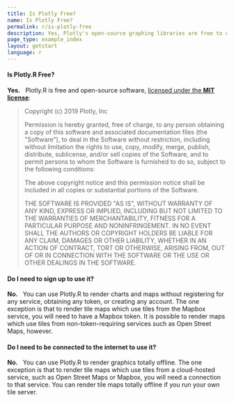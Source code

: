 ```yaml
---
title: Is Plotly Free?
name: Is Plotly Free?
permalink: r/is-plotly-free
description: Yes, Plotly's open-source graphing libraries are free to use, work offline and don't require any account registration.
page_type: example_index
layout: getstart
language: r
---
```


#### Is Plotly.R Free?

**Yes.** &nbsp; Plotly.R is free and open-source software, [licensed under the **MIT license**](https://github.com/ropensci/plotly/blob/master/LICENSE.md):

> Copyright (c) 2019 Plotly, Inc
>
> Permission is hereby granted, free of charge, to any person obtaining a copy
> of this software and associated documentation files (the "Software"), to deal
> in the Software without restriction, including without limitation the rights
> to use, copy, modify, merge, publish, distribute, sublicense, and/or sell
> copies of the Software, and to permit persons to whom the Software is
> furnished to do so, subject to the following conditions:
>
> The above copyright notice and this permission notice shall be included in
> all copies or substantial portions of the Software.
>
> THE SOFTWARE IS PROVIDED "AS IS", WITHOUT WARRANTY OF ANY KIND, EXPRESS OR
> IMPLIED, INCLUDING BUT NOT LIMITED TO THE WARRANTIES OF MERCHANTABILITY,
> FITNESS FOR A PARTICULAR PURPOSE AND NONINFRINGEMENT. IN NO EVENT SHALL THE
> AUTHORS OR COPYRIGHT HOLDERS BE LIABLE FOR ANY CLAIM, DAMAGES OR OTHER
> LIABILITY, WHETHER IN AN ACTION OF CONTRACT, TORT OR OTHERWISE, ARISING FROM,
> OUT OF OR IN CONNECTION WITH THE SOFTWARE OR THE USE OR OTHER DEALINGS IN
> THE SOFTWARE.


#### Do I need to sign up to use it?

**No.** &nbsp; You can use Plotly.R to render charts and maps without registering for any service,
obtaining any token, or creating any account. The one exception is that to render tile maps
which use tiles from the Mapbox service, you will need to have a Mapbox token. It is
possible to render maps which use tiles from non-token-requiring services such as Open Street Maps,
however.


#### Do I need to be connected to the internet to use it?

**No.** &nbsp; You can use Plotly.R to render graphics totally offline. The one exception is that to render tile maps
which use tiles from a cloud-hosted service, such as Open Street Maps or Mapbox, you will need a connection to that service. You can render tile maps totally offline if you run your own tile server.
